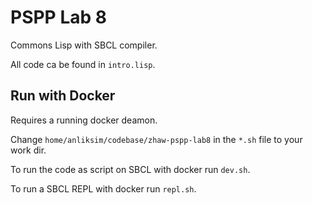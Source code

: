 # PSPP Lab 8

Commons Lisp with SBCL compiler.

All code ca be found in `intro.lisp`.

## Run with Docker

Requires a running docker deamon.

Change `home/anliksim/codebase/zhaw-pspp-lab8` in the `*.sh` file to your work dir.

To run the code as script on SBCL with docker run `dev.sh`.

To run a SBCL REPL with docker run `repl.sh`.